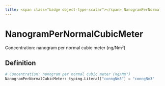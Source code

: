 ```yaml
---
title: <span class="badge object-type-scalar"></span> NanogramPerNormalCubicMeter
---
```

# <span class="badge object-type-scalar"></span> NanogramPerNormalCubicMeter

Concentration: nanogram per normal cubic meter (ng/Nm³)

## Definition

```python
# Concentration: nanogram per normal cubic meter (ng/Nm³)
NanogramPerNormalCubicMeter: typing.Literal["conngNm3"] = "conngNm3"
```
